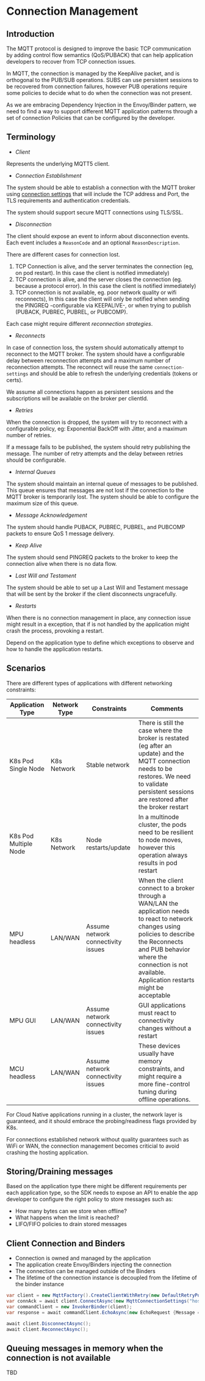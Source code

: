 # Connection Management

## Introduction

The MQTT protocol is designed to improve the basic TCP communication by adding control flow semantics (QoS/PUBACK) that can help application developers to recover from TCP connection issues.

In MQTT, the connection is managed by the KeepAlive packet, and is orthogonal to the PUB/SUB operations. SUBS can use persistent sessions to be recovered from connection failures, however PUB operations require some policies to decide what to do when the connection was not present.

As we are embracing Dependency Injection in the Envoy/Binder pattern, we need to find a way to support different MQTT application patterns through a set of connection Policies that can be configured by the developer.

## Terminology

- *Client*

Represents the underlying MQTT5 client.

- *Connection Establishment*

The system should be able to establish a connection with the MQTT broker using  [connection settings](connection-settings.md) that will include the TCP address and Port, the TLS requirements and authentication credentials.

The system should support secure MQTT connections using TLS/SSL.

- *Disconnection*

The client should expose an event to inform about disconnection events. Each event includes a `ReasonCode` and an optional `ReasonDescription`. 

There are different cases for connection lost.

1. TCP Connection is alive, and the server terminates the connection (eg, on pod restart). In this case the client is notified immediately)
2. TCP connection is alive, and the server closes the connection (eg. because a protocol error). In this case the client is notified immediately)
3. TCP connection is not available, eg. poor network quality or wifi reconnects), In this case the client will only be notified when sending the PINGREQ -configurable via KEEPALIVE-, or when trying to publish (PUBACK, PUBREC, PUBREL, or PUBCOMP).

Each case might require different _reconnection strategies_.

- *Reconnects*

In case of connection loss, the system should automatically attempt to reconnect to the MQTT broker. The system should have a configurable delay between reconnection attempts and a maximum number of reconnection attempts. The reconnect will reuse the same `connection-settings` and should be able to refresh the underlying credentials (tokens or certs).

We assume all connections happen as persistent sessions and the subscriptions will be available on the broker per clientId.

- *Retries*

When the connection is dropped, the system will try to reconnect with a configurable policy, eg: Exponential BackOff with Jitter, and a maximum number of retries.

If a message fails to be published, the system should retry publishing the message. The number of retry attempts and the delay between retries should be configurable.

- *Internal Queues*

The system should maintain an internal queue of messages to be published. This queue ensures that messages are not lost if the connection to the MQTT broker is temporarily lost. The system should be able to configure the maximum size of this queue.

- *Message Acknowledgement*

The system should handle PUBACK, PUBREC, PUBREL, and PUBCOMP packets to ensure QoS 1 message delivery.

- *Keep Alive*

The system should send PINGREQ packets to the broker to keep the connection alive when there is no data flow.

- *Last Will and Testament*

The system should be able to set up a Last Will and Testament message that will be sent by the broker if the client disconnects ungracefully.

- *Restarts*

When there is no connection management in place, any connection issue might result in a exception, that if is not handled by the application might crash the process, provoking a restart.

Depend on the application type to define which exceptions to observe and how to handle the application restarts.

## Scenarios

There are different types of applications with different networking constraints:

| Application Type | Network Type | Constraints  | Comments |
|---------------  | ------------| -------- | -------- |
|K8s Pod Single Node| K8s Network| Stable network| There is still the case where the broker is restated (eg after an update) and the MQTT connection needs to be restores. We need to validate persistent sessions are restored after the broker restart|
|K8s Pod Multiple Node| K8s Network| Node restarts/update | In a multinode cluster, the pods need to be resilient to node moves, however this operation always results in pod restart|
| MPU headless| LAN/WAN| Assume network connectivity issues| When the client connect to a broker through a WAN/LAN the application needs to react to network changes using policies to describe the Reconnects and PUB behavior where the connection is not available. Application restarts might be acceptable |
| MPU GUI| LAN/WAN| Assume network connectivity issues| GUI applications must react to connectivity changes without a restart|
| MCU headless| LAN/WAN| Assume network connectivity issues| These devices usually have memory constraints, and might require a more fine-control tuning during offline operations.|

For Cloud Native applications running in a cluster, the network layer is guaranteed, and it should embrace the probing/readiness flags provided by K8s.

For connections established network without quality guarantees such as WiFi or WAN, the connection management becomes criticial to avoid crashing the hosting application.

## Storing/Draining messages

Based on the application type there might be different requirements per each application type, so the SDK needs to expose an API to enable the app developer to configure the right policy to store messages such as:

- How many bytes can we store when offline?
- What happens when the limit is reached?
- LIFO/FIFO policies to drain stored messages

## Client Connection and Binders

- Connection is owned and managed by the application
- The application create Envoy/Binders injecting the connection
- The connection can be managed outside of the Binders
- The lifetime of the connection instance is decoupled from the lifetime of the binder instance

```cs
var client = new MqttFactory().CreateClientWithRetry(new DefaultRetryPolicy() { MaxNumRetries = 10})
var connAck = await client.ConnectAsync(new MqttConnectionSettings("hostname") { CleanStart = false, ClientId = Environment.MachineName });
var commandClient = new InvokerBinder(client);
var response = await commandClient.EchoAsync(new EchoRequest {Message = "hola" });

await client.DisconnectAsync();
await client.ReconnectAsync();
```

## Queuing messages in memory when the connection is not available

TBD